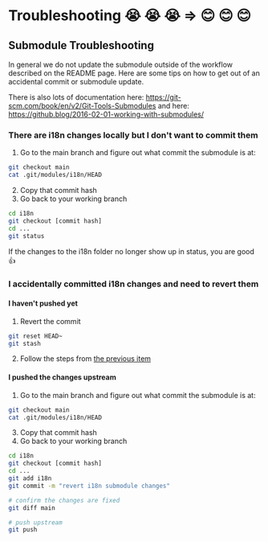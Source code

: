 # Troubleshooting :sob: :sob: :sob: => 😊 :blush: 😊


## Submodule Troubleshooting

In general we do not update the submodule outside of the workflow described on the README page. 
Here are some tips on how to get out of an accidental commit or submodule update.

There is also lots of documentation here: https://git-scm.com/book/en/v2/Git-Tools-Submodules
and here: https://github.blog/2016-02-01-working-with-submodules/

### There are i18n changes locally but I don't want to commit them

1. Go to the main branch and figure out what commit the submodule is at:

```sh
git checkout main
cat .git/modules/i18n/HEAD
```

2. Copy that commit hash
3. Go back to your working branch

```sh
cd i18n
git checkout [commit hash]
cd ...
git status
```

If the changes to the i18n folder no longer show up in status, you are good 👍

### I accidentally committed i18n changes and need to revert them

#### I haven't pushed yet

1. Revert the commit
```sh
git reset HEAD~
git stash
```
2. Follow the steps from [the previous item](#There-are-i18n-changes-locally-but-I-don't-want-to-commit-them)

#### I pushed the changes upstream

1. Go to the main branch and figure out what commit the submodule is at:

```sh
git checkout main
cat .git/modules/i18n/HEAD
```

3. Copy that commit hash
4. Go back to your working branch

```sh
cd i18n
git checkout [commit hash]
cd ...
git add i18n
git commit -m "revert i18n submodule changes"

# confirm the changes are fixed
git diff main

# push upstream
git push

```


